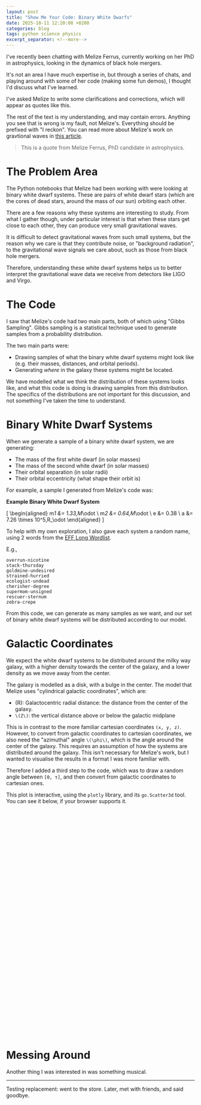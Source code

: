 ```yaml
---
layout: post
title: "Show Me Your Code: Binary White Dwarfs"
date: 2025-10-11 12:20:08 +0200
categories: blog
tags: python science physics
excerpt_separator: <!--more-->
---
```


I've recently been chatting with Melize Ferrus, currently working on her PhD in
astrophysics, looking in the dynamics of black hole mergers.

It's not an area I have much expertise in, but through a series of chats, and
playing around with some of her code (making some fun demos), I thought I'd discuss what I've learned.

<!--more-->

I've asked Melize to write some clarifications and corrections, which will
appear as quotes like this.

The rest of the text is my understanding, and may contain errors. Anything you
see that is wrong is my fault, not Melize's. Everything should be prefixed with
"I reckon". You can read more about Melize's work on gravtional waves in [this article](https://nautil.us/a-supermassive-test-for-einsteins-famous-theory-312691/).

> This is a quote from Melize Ferrus, PhD candidate in astrophysics.

# The Problem Area

The Python notebooks that Melize had been working with were looking at binary
white dwarf systems. These are pairs of white dwarf stars (which are the cores
of dead stars, around the mass of our sun) orbiting each other.

There are a few reasons why these systems are interesting to study. From what I
gather though, under particular interest is that when these stars get close to
each other, they can produce very small gravitational waves.

It is difficult to detect gravitational waves from such small systems, but the
reason why we care is that they contribute noise, or "background radiation", to
the gravitational wave signals we care about, such as those from black hole mergers.

Therefore, understanding these white dwarf systems helps us to better interpret
the gravitational wave data we receive from detectors like LIGO and Virgo.

# The Code

I saw that Melize's code had two main parts, both of which using "Gibbs
Sampling".
Gibbs sampling is a statistical technique used to generate samples from a
probability distribution.

The two main parts were:

- Drawing samples of what the binary white dwarf systems might look like
  (e.g. their masses, distances, and orbital periods).
- Generating _where_ in the galaxy these systems might be located.

We have modelled what we think the distribution of these systems looks like, and
what this code is doing is drawing samples from this distribution.
The specifics of the distributions are not important for this discussion, and
not something I've taken the time to understand.

# Binary White Dwarf Systems

When we generate a sample of a binary white dwarf system, we are generating:

- The mass of the first white dwarf (in solar masses)
- The mass of the second white dwarf (in solar masses)
- Their orbital separation (in solar radii)
- Their orbital eccentricity (what shape their orbit is)

For example, a sample I generated from Melize's code was:

**Example Binary White Dwarf System**

\[
\begin{aligned}
m*1 &= 1.33\,M*\odot \\
m*2 &= 0.64\,M*\odot \\
e &= 0.38 \\
a &= 7.26 \times 10^5\,R\_\odot
\end{aligned}
\]

To help with my own exploration, I also gave each system a random name, using 2 words from the [EFF Long
Wordlist](https://www.eff.org/dice).

E.g.,

```
overrun-nicotine
stack-thursday
goldmine-undesired
strained-hurried
ecologist-undead
cherisher-degree
supermom-unsigned
rescuer-sternum
zebra-crepe
```

From this code, we can generate as many samples as we want, and our set of
binary white dwarf systems will be distributed according to our model.

# Galactic Coordinates

We expect the white dwarf systems to be distributed around the milky way galaxy,
with a higher density towards the center of the galaxy, and a lower density as
we move away from the center.

The galaxy is modelled as a disk, with a bulge in the center. The model that
Melize uses "cylindrical galactic coordinates", which are:

- \(R\): Galactocentric radial distance: the distance from the center of the
  galaxy.
- `\(Z\)`: the vertical distance above or below the galactic midplane

This is in contrast to the more familiar cartesian coordinates `(x, y, z)`.
However, to convert from galactic coordinates to cartesian coordinates, we also
need the "azimuthal" angle `\(\phi\)`, which is the angle around the center of the
galaxy. This requires an assumption of how the systems are distributed around
the galaxy.
This isn't necessary for Melize's work, but I wanted to visualise the results in
a format I was more familiar with.

Therefore I added a third step to the code, which was to draw a random angle
between `[0, τ]`, and then convert from galactic coordinates to cartesian ones.

This plot is interactive, using the `plotly` library, and its `go.Scatter3d` tool.
You can see it below, if your browser supports it.

<div id="binaries_plot" style="width:100%;height:600px;"></div>

# Messing Around

Another thing I was interested in was something musical.

---

Testing replacement: <span id="pronoun"></span> went to the store. Later, <span
class="pronoun"></span> met with friends, and <span class="pronoun"></span> said
goodbye.

<script>
(function() {
  const pronouns = ["she", "he", "they"];
  // randomize once per page load
  const chosen = pronouns[Math.floor(Math.random() * pronouns.length)];
  // replace #pronoun with the random one
  const first = document.getElementById("pronoun");
  if (first) first.textContent = chosen;
  // cycle through for others
  const spans = document.querySelectorAll(".pronoun");
  spans.forEach((el, i) => {
    el.textContent = pronouns[(pronouns.indexOf(chosen) + i + 1) % pronouns.length];
  });
})();
</script>

<script src="https://cdn.plot.ly/plotly-2.35.2.min.js"></script>
<div id="binaries_plot" style="width:100%;height:600px;"></div>
<script>
fetch('/assets/plotly/2025-10-binaries.json')
  .then(r => r.json())
  .then(fig => Plotly.newPlot('binaries_plot', fig.data, fig.layout, {responsive:true}));
</script>
